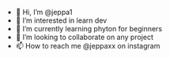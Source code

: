 - 👋 Hi, I’m @jeppa1
- 👀 I’m interested in learn dev
- 🌱 I’m currently learning phyton for beginners
- 💞️ I’m looking to collaborate on any project 
- 📫 How to reach me @jeppaxx on instagram

<!---
jeppa1/jeppa1 is a ✨ special ✨ repository because its `README.md` (this file) appears on your GitHub profile.
You can click the Preview link to take a look at your changes.
--->
